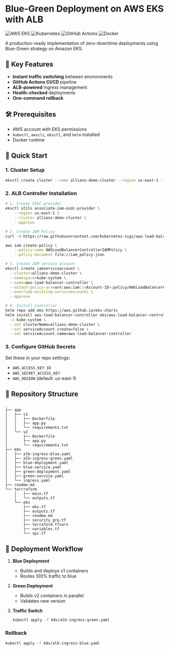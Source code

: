 # Blue-Green Deployment on AWS EKS with ALB

![AWS EKS](https://img.shields.io/badge/AWS-EKS-FF9900?logo=amazon-aws)
![Kubernetes](https://img.shields.io/badge/Kubernetes-326CE5?logo=kubernetes)
![GitHub Actions](https://img.shields.io/badge/GitHub_Actions-2088FF?logo=github-actions)
![Docker](https://img.shields.io/badge/Docker-2496ED?logo=docker)

A production-ready implementation of zero-downtime deployments using Blue-Green strategy on Amazon EKS.

## 🌟 Key Features

- **Instant traffic switching** between environments
- **GitHub Actions CI/CD** pipeline
- **ALB-powered** ingress management
- **Health-checked** deployments
- **One-command rollback**

## 🛠️ Prerequisites

- AWS account with EKS permissions
- `kubectl`, `awscli`, `eksctl`, and `helm` installed
- Docker runtime

## 🚀 Quick Start

### 1. Cluster Setup

```bash
eksctl create cluster --name allianz-demo-cluster --region us-east-1 --node-type t3.medium
```

### 2. ALB Controller Installation

```bash
# 1. Create OIDC provider
eksctl utils associate-iam-oidc-provider \
    --region us-east-1 \
    --cluster allianz-demo-cluster \
    --approve

# 2. Create IAM Policy
curl -O https://raw.githubusercontent.com/kubernetes-sigs/aws-load-balancer-controller/main/docs/install/iam_policy.json

aws iam create-policy \
    --policy-name AWSLoadBalancerControllerIAMPolicy \
    --policy-document file://iam_policy.json

# 3. Create IAM service account
eksctl create iamserviceaccount \
  --cluster=allianz-demo-cluster \
  --namespace=kube-system \
  --name=aws-load-balancer-controller \
  --attach-policy-arn=arn:aws:iam::<Account-ID>:policy/AWSLoadBalancerControllerIAMPolicy \
  --override-existing-serviceaccounts \
  --approve

# 4. Install controller
helm repo add eks https://aws.github.io/eks-charts
helm install aws-load-balancer-controller eks/aws-load-balancer-controller \
  -n kube-system \
  --set clusterName=allianz-demo-cluster \
  --set serviceAccount.create=false \
  --set serviceAccount.name=aws-load-balancer-controller
```

### 3. Configure GitHub Secrets

Set these in your repo settings:

- `AWS_ACCESS_KEY_ID`
- `AWS_SECRET_ACCESS_KEY`
- `AWS_REGION` (default: us-east-1)

## 📂 Repository Structure

```folder
.
├── app
│   ├── v1
│   │   ├── Dockerfile
│   │   ├── app.py
│   │   └── requirements.txt
│   └── v2
│       ├── Dockerfile
│       ├── app.py
│       └── requirements.txt
├── k8s
│   ├── alb-ingress-blue.yaml
│   ├── alb-ingress-green.yaml
│   ├── blue-deployment.yaml
│   ├── blue-service.yaml
│   ├── green-deployment.yaml
│   ├── green-service.yaml
│   └── ingress.yaml
├── readme.md
└── terrraform
    │   ├── main.tf
    │   └── outputs.tf
    └── eks
        ├── eks.tf
        ├── outputs.tf
        ├── readme.md
        ├── security_grp.tf
        ├── terraform.tfvars
        ├── variables.tf
        └── vpc.tf
```

## 🔄 Deployment Workflow

1. **Blue Deployment**  
   - Builds and deploys v1 containers
   - Routes 100% traffic to blue

2. **Green Deployment**  
   - Builds v2 containers in parallel
   - Validates new version

3. **Traffic Switch**  

   ```bash
   kubectl apply -f k8s/alb-ingress-green.yaml
   ```

### Rollback

```bash
kubectl apply -f k8s/alb-ingress-blue.yaml
```
